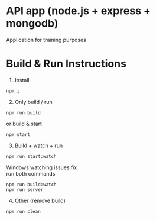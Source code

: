 # API app (node.js + express + mongodb)

Application for training purposes 

# Build & Run Instructions
1. Install
```
npm i
```

2. Only build / run

```
npm run build
```
or build & start
```
npm start
```

3. Build + watch + run
```
npm run start:watch
```
Windows watching issues fix<br>run both commands
```
npm run build:watch
npm run server
```

4. Other (remove build)
```
npm run clean
```

